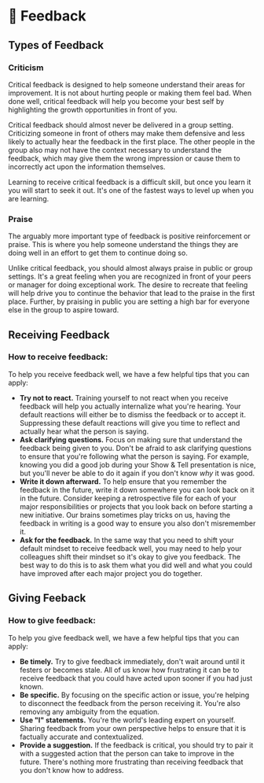 # 👏 Feedback

## Types of Feedback

### **Criticism**

Critical feedback is designed to help someone understand their areas for improvement. It is not about hurting people or making them feel bad. When done well, critical feedback will help you become your best self by highlighting the growth opportunities in front of you.

Critical feedback should almost never be delivered in a group setting. Criticizing someone in front of others may make them defensive and less likely to actually hear the feedback in the first place. The other people in the group also may not have the context necessary to understand the feedback, which may give them the wrong impression or cause them to incorrectly act upon the information themselves.

Learning to receive critical feedback is a difficult skill, but once you learn it you will start to seek it out. It's one of the fastest ways to level up when you are learning.

### **Praise**

The arguably more important type of feedback is positive reinforcement or praise. This is where you help someone understand the things they are doing well in an effort to get them to continue doing so.

Unlike critical feedback, you should almost always praise in public or group settings. It's a great feeling when you are recognized in front of your peers or manager for doing exceptional work. The desire to recreate that feeling will help drive you to continue the behavior that lead to the praise in the first place. Further, by praising in public you are setting a high bar for everyone else in the group to aspire toward.

## Receiving Feedback

### **How to receive feedback:**

To help you receive feedback well, we have a few helpful tips that you can apply:

- **Try not to react.** Training yourself to not react when you receive feedback will help you actually internalize what you're hearing. Your default reactions will either be to dismiss the feedback or to accept it. Suppressing these default reactions will give you time to reflect and actually hear what the person is saying.
- **Ask clarifying questions.** Focus on making sure that understand the feedback being given to you. Don't be afraid to ask clarifying questions to ensure that you're following what the person is saying. For example, knowing you did a good job during your Show & Tell presentation is nice, but you'll never be able to do it again if you don't know *why* it was good.
- **Write it down afterward.** To help ensure that you remember the feedback in the future, write it down somewhere you can look back on it in the future. Consider keeping a retrospective file for each of your major responsibilities or projects that you look back on before starting a new initiative. Our brains sometimes play tricks on us, having the feedback in writing is a good way to ensure you also don't misremember it.
- **Ask for the feedback.** In the same way that you need to shift your default mindset to receive feedback well, you may need to help your colleagues shift their mindset so it's okay to give you feedback. The best way to do this is to ask them what you did well and what you could have improved after each major project you do together.

## Giving Feeback

### **How to give feedback:**

To help you give feedback well, we have a few helpful tips that you can apply:

- **Be timely.** Try to give feedback immediately, don't wait around until it festers or becomes stale. All of us know how frustrating it can be to receive feedback that you could have acted upon sooner if you had just known.
- **Be specific.** By focusing on the specific action or issue, you're helping to disconnect the feedback from the person receiving it. You're also removing any ambiguity from the equation.
- **Use "I" statements.** You're the world's leading expert on yourself. Sharing feedback from your own perspective helps to ensure that it is factually accurate and contextualized.
- **Provide a suggestion.** If the feedback is critical, you should try to pair it with a suggested action that the person can take to improve in the future. There's nothing more frustrating than receiving feedback that you don't know how to address.